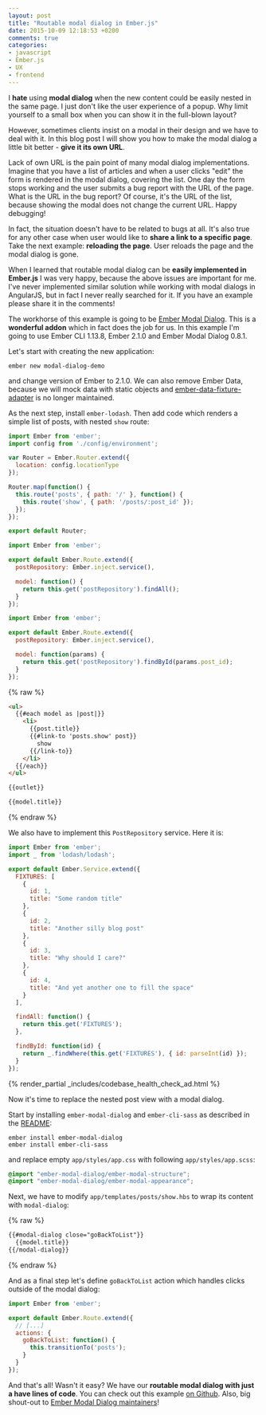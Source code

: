 ```yaml
---
layout: post
title: "Routable modal dialog in Ember.js"
date: 2015-10-09 12:18:53 +0200
comments: true
categories:
- javascript
- Ember.js
- UX
- frontend
---
```


I **hate** using **modal dialog** when the new content could be easily nested in the same page. I just don't like the user experience of a popup. Why limit yourself to a small box when you can show it in the full-blown layout?

However, sometimes clients insist on a modal in their design and we have to deal with it. In this blog post I will show you how to make the modal dialog a little bit better - **give it its own URL**.

<!-- more -->

Lack of own URL is the pain point of many modal dialog implementations. Imagine that you have a list of articles and when a user clicks "edit" the form is rendered in the modal dialog, covering the list. One day the form stops working and the user submits a bug report with the URL of the page. What is the URL in the bug report? Of course, it's the URL of the list, because showing the modal does not change the current URL. Happy debugging!

In fact, the situation doesn't have to be related to bugs at all. It's also true for any other case when user would like to **share a link to a specific page**. Take the next example: **reloading the page**. User reloads the page and the modal dialog is gone.

When I learned that routable modal dialog can be **easily implemented in Ember.js** I was very happy, because the above issues are important for me. I've never implemented similar solution while working with modal dialogs in AngularJS, but in fact I never really searched for it. If you have an example please share it in the comments!

The workhorse of this example is going to be [Ember Modal Dialog](https://github.com/yapplabs/ember-modal-dialog). This is a **wonderful addon** which in fact does the job for us. In this example I'm going to use Ember CLI 1.13.8, Ember 2.1.0 and Ember Modal Dialog 0.8.1.

Let's start with creating the new application:

```
ember new modal-dialog-demo
```

and change version of Ember to 2.1.0. We can also remove Ember Data, because we will mock data with static objects and [ember-data-fixture-adapter](https://github.com/emberjs/ember-data-fixture-adapter/) is no longer maintained.

As the next step, install ```ember-lodash```. Then add code which renders a simple list of posts, with nested ```show``` route:

```javascript app/router.js
import Ember from 'ember';
import config from './config/environment';

var Router = Ember.Router.extend({
  location: config.locationType
});

Router.map(function() {
  this.route('posts', { path: '/' }, function() {
    this.route('show', { path: '/posts/:post_id' });
  });
});

export default Router;
```

```javascript app/routes/posts.js
import Ember from 'ember';

export default Ember.Route.extend({
  postRepository: Ember.inject.service(),

  model: function() {
    return this.get('postRepository').findAll();
  }
});
```

```javascript app/routes/posts/show.js
import Ember from 'ember';

export default Ember.Route.extend({
  postRepository: Ember.inject.service(),

  model: function(params) {
    return this.get('postRepository').findById(params.post_id);
  }
});
```

{% raw %}
```html app/templates/posts.hbs
<ul>
  {{#each model as |post|}}
    <li>
      {{post.title}}
      {{#link-to 'posts.show' post}}
        show
      {{/link-to}}
    </li>
  {{/each}}
</ul>

{{outlet}}
```

```html app/templates/posts/show.hbs
{{model.title}}
```
{% endraw %}


We also have to implement this ```PostRepository``` service. Here it is:

```javascript app/services/post-repository.js
import Ember from 'ember';
import _ from 'lodash/lodash';

export default Ember.Service.extend({
  FIXTURES: [
    {
      id: 1,
      title: "Some random title"
    },
    {
      id: 2,
      title: "Another silly blog post"
    },
    {
      id: 3,
      title: "Why should I care?"
    },
    {
      id: 4,
      title: "And yet another one to fill the space"
    }
  ],

  findAll: function() {
    return this.get('FIXTURES');
  },

  findById: function(id) {
    return _.findWhere(this.get('FIXTURES'), { id: parseInt(id) });
  }
});
```

{% render_partial _includes/codebase_health_check_ad.html %}

Now it's time to replace the nested post view with a modal dialog.

Start by installing ```ember-modal-dialog``` and ```ember-cli-sass``` as described in the [README](https://github.com/yapplabs/ember-modal-dialog/blob/84157c49497adf33024924a8156fe7ce7b5ef6a3/README.md):

```
ember install ember-modal-dialog
ember install ember-cli-sass
```

and replace empty ```app/styles/app.css``` with following ```app/styles/app.scss```:

```css
@import "ember-modal-dialog/ember-modal-structure";
@import "ember-modal-dialog/ember-modal-appearance";
```

Next, we have to modify ```app/templates/posts/show.hbs``` to wrap its content with ```modal-dialog```:

{% raw %}
```html
{{#modal-dialog close="goBackToList"}}
  {{model.title}}
{{/modal-dialog}}
```
{% endraw %}

And as a final step let's define ```goBackToList``` action which handles clicks outside of the modal dialog:

```javascript app/routes/posts/show.js
import Ember from 'ember';

export default Ember.Route.extend({
  // [...]
  actions: {
    goBackToList: function() {
      this.transitionTo('posts');
    }
  }
});
```

And that's all! Wasn't it easy? We have our **routable modal dialog with just a have lines of code**. You can check out this example [on Github](https://github.com/adamniedzielski/modal-dialog-demo). Also, big shout-out to [Ember Modal Dialog maintainers](https://github.com/yapplabs/ember-modal-dialog/#credits)!
